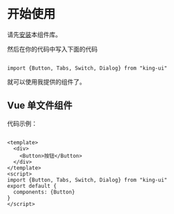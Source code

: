 # 开始使用
请先[安装](#/doc/install)本组件库。

然后在你的代码中写入下面的代码

```

import {Button, Tabs, Switch, Dialog} from "king-ui"

```

就可以使用我提供的组件了。

## Vue 单文件组件

代码示例：

```

<template>
  <div>
    <Button>按钮</Button>
  </div>
</template>
<script>
import {Button, Tabs, Switch, Dialog} from "king-ui"
export default {
  components: {Button}
}
</script>


```